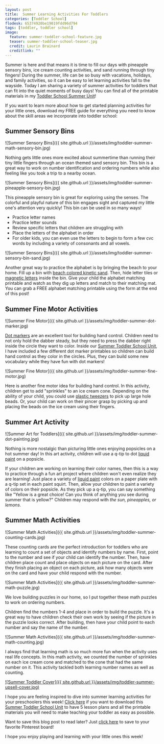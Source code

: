 ```yaml
---
layout: post
title:  Summer Learning Activities For Toddlers
categories: [Toddler School]
flodesk: 65374920be19019fdd96d794
tags: [toddler, toddler school]
image:
  feature: summer-toddler-school-feature.jpg
  teaser: summer-toddler-school-teaser.jpg
  credit: Laurin Brainard
  creditlink: ""
---
```

Summer is here and that means it is time to fill our days with pineapple sensory bins, ice cream counting activities, and sand running through tiny fingers! During the summer, life can be so busy with vacations, holidays, and family activities, so it can be easy to let learning activities fall to the wayside. Today I am sharing a variety of summer activities for toddlers that can fit into the quiet moments of busy days! You can find all of the printable materials in my [Toddler School Summer Unit](https://www.teacherspayteachers.com/Product/Summer-Toddler-Activities-Seasonal-Preschool-Curriculum-and-Lesson-Plans-8073251?utm_source=PB%20Blog&utm_campaign=Summer%20Toddler%20Unit%20Blog%20Post)!

If you want to learn more about how to get started planning activities for your little ones, download my FREE guide for everything you need to know about the skill areas we incorporate into toddler school:

<div id="fd-form-65374920be19019fdd96d794"></div>
<script>
  window.fd('form', {
    formId: '65374920be19019fdd96d794',
    containerEl: '#fd-form-65374920be19019fdd96d794'
  });
</script>

## Summer Sensory Bins
![Summer Sensory Bins]({{ site.github.url }}/assets/img/toddler-summer-math-sensory-bin.jpg)

Nothing gets little ones more excited about summertime than running their tiny little fingers through an ocean themed sand sensory bin. This bin is a great way to work on number identification and ordering numbers while also feeling like you took a trip to a nearby ocean. 

![Summer Sensory Bins]({{ site.github.url }}/assets/img/toddler-summer-pineapple-sensory-bin.jpg)

This pineapple sensory bin is great for exploring using the senses. The colorful and playful nature of this bin engages sight and captured my little one's attention very quickly! This bin can be used in so many ways!
- Practice letter names
- Practice letter sounds
- Review specific letters that children are struggling with
- Place the letters of the alphabet in order
- For older kids, you can even use the letters to begin to form a few cvc words by including a variety of consonants and all vowels. 

![Summer Sensory Bins]({{ site.github.url }}/assets/img/toddler-summer-sensory-bin-sand.jpg)

Another great way to practice the alphabet is by bringing the beach to your home. Fill up a bin with [beach colored kinetic sand](https://amzn.to/3CLmcXx). Then, hide letter tiles or [magnetic letters](https://amzn.to/44dMdKP) inside the bin. Give your child the alphabet matching printable and watch as they dig up letters and match to their matching mat. You can grab a FREE alphabet matching printable using the form at the end of this post! 

## Summer Fine Motor Activities

![Summer Fine Motor]({{ site.github.url }}/assets/img/toddler-summer-dot-marker.jpg)

[Dot markers](https://amzn.to/3JuiVja) are an excellent tool for building hand control. Children need to not only hold the dabber steady, but they need to press the dabber right inside the circle they want to color. Inside our [Summer Toddler School Unit](https://www.teacherspayteachers.com/Product/Summer-Toddler-Activities-Seasonal-Preschool-Curriculum-and-Lesson-Plans-8073251?utm_source=PB%20Blog&utm_campaign=Summer%20Toddler%20Unit%20Blog%20Post), I have included a few different dot marker printables so children can build hand control as they color in the circles. Plus, they can build some new vocabulary while they have fun with dot markers!

![Summer Fine Motor]({{ site.github.url }}/assets/img/toddler-summer-fine-motor.jpg)

Here is another fine motor idea for building hand control. In this activity, children get to add "sprinkles" to an ice cream cone. Depending on the ability of your child, you could use [plastic tweezers](https://amzn.to/3Xmjmlc) to pick up large hole beads. Or, your child can work on their pincer grasp by picking up and placing the beads on the ice cream using their fingers. 

## Summer Art Activity

![Summer Art for Toddlers]({{ site.github.url }}/assets/img/toddler-summer-dot-painting.jpg)

Nothing is more nostalgic than picturing little ones enjoying popsicles on a hot summer day! In this art activity, children will use a q-tip to dot [liquid paint](https://amzn.to/44dMEEX) on a popsicle. 

If your children are working on learning their color names, then this is a way to practice through a fun art project where children won't even realize they are learning! Just place a variety of [liquid paint](https://amzn.to/44dMEEX) colors on a paper plate with a q-tip set in each paint squirt. Then, allow your children to paint a variety of colors on their popsicle. As they pick up a q-tip, you can say something like "Yellow is a great choice! Can you think of anything you see during summer that is yellow?" Children may respond with _the sun, pineapples, or lemons_. 

## Summer Math Activities
![Summer Math Activities]({{ site.github.url }}/assets/img/toddler-summer-counting-cards.jpg)

These counting cards are the perfect introduction for toddlers who are learning to count a set of objects and identify numbers by name. First, point to the number and see if your child can identify the number. Then, have children place count and place objects on each picture on the card. After they finish placing an object on each picture, ask how many objects were on the card and have your child respond with the number. 

![Summer Math Activities]({{ site.github.url }}/assets/img/toddler-summer-math-puzzle.jpg)

We love building puzzles in our home, so I put together these math puzzles to work on ordering numbers. 

Children find the numbers 1-4 and place in order to build the puzzle. It's a great way to have children check their own work by seeing if the picture in the puzzle looks correct. After building, then have your child point to each number and say the name of the number. 

![Summer Math Activities]({{ site.github.url }}/assets/img/toddler-summer-math-counting.jpg)

I always find that learning math is so much more fun when the activity uses real life concepts. In this math activity, we counted the number of sprinkles on each ice cream cone and matched to the cone that had the same number on it. This activity tackled both learning number names as well as counting. 

[![Summer Toddler Cover]({{ site.github.url }}/assets/img/toddler-summer-upsell-cover.jpg)](https://www.teacherspayteachers.com/Product/Summer-Toddler-Activities-Seasonal-Preschool-Curriculum-and-Lesson-Plans-8073251?utm_source=PB%20Blog&utm_campaign=Summer%20Toddler%20Unit%20Blog%20Post)

I hope you are feeling inspired to dive into summer learning activities for your preschoolers this week! [Click here](https://www.teacherspayteachers.com/Product/Summer-Toddler-Activities-Seasonal-Preschool-Curriculum-and-Lesson-Plans-8073251?utm_source=PB%20Blog&utm_campaign=Summer%20Toddler%20Unit%20Blog%20Post) if you want to download this [Summer Toddler School Unit](https://www.teacherspayteachers.com/Product/Summer-Toddler-Activities-Seasonal-Preschool-Curriculum-and-Lesson-Plans-8073251?utm_source=PB%20Blog&utm_campaign=Summer%20Toddler%20Unit%20Blog%20Post) to have 5 lesson plans and all the printable materials you will need to make teaching your toddler as easy as possible.

Want to save this blog post to read later? Just [click here]() to save to your favorite Pinterest board!

I hope you enjoy playing and learning with your little ones this week! 